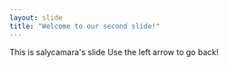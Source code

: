 ```yaml
---
layout: slide
title: "Welcome to our second slide!"
---
```

This is salycamara's slide
Use the left arrow to go back!
